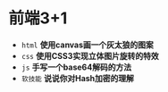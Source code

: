 # 前端3+1
- `html` **使用canvas画一个灰太狼的图案**
- `css` **使用CSS3实现立体图片旋转的特效**
- `js` **手写一个base64解码的方法**
- `软技能` **说说你对Hash加密的理解**


